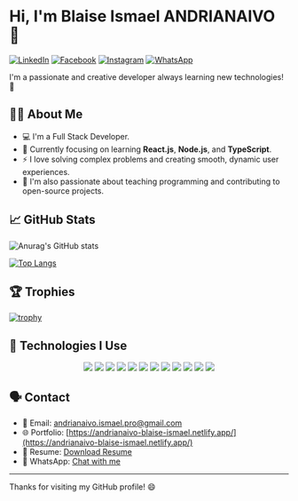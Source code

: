 # Hi, I'm Blaise Ismael ANDRIANAIVO 👋

[![LinkedIn](https://img.shields.io/badge/LinkedIn-%230077B5.svg?&style=flat&logo=linkedin&logoColor=white)](https://www.linkedin.com/in/blaise-ismael-andrianaivo-84347b354)
[![Facebook](https://img.shields.io/badge/Facebook-%230077B5.svg?&style=flat&logo=facebook&logoColor=white)](https://www.facebook.com/isma.bl2)
[![Instagram](https://img.shields.io/badge/Instagram-%23E4405F.svg?&style=flat&logo=instagram&logoColor=white)](https://www.instagram.com/andrianaiv.ismael)
[![WhatsApp](https://img.shields.io/badge/WhatsApp-%25E91E63.svg?&style=flat&logo=whatsapp&logoColor=white)](https://wa.me/+261345552510)

I'm a passionate and creative developer always learning new technologies! 🚀

## 👨‍💻 About Me 
- 💻 I'm a Full Stack Developer.
- 🌱 Currently focusing on learning **React.js**, **Node.js**, and **TypeScript**.
- ⚡ I love solving complex problems and creating smooth, dynamic user experiences.
- 🏫 I'm also passionate about teaching programming and contributing to open-source projects.

## 📈 GitHub Stats

<!-- GitHub stats with dynamic badge -->
![Anurag's GitHub stats](https://github-readme-stats.vercel.app/api?username=ismaelBlaise&show_icons=true&theme=radical)

<!-- Top Languages -->
[![Top Langs](https://github-readme-stats.vercel.app/api/top-langs/?username=ismaelBlaise&layout=compact&theme=radical)](https://github.com/anuraghazra/github-readme-stats)

## 🏆 Trophies

<!-- Profile trophies with GitHub Profile Trophy -->
[![trophy](https://github-profile-trophy.vercel.app/?username=ismaelBlaise&theme=radical)](https://github.com/ryo-ma/github-profile-trophy)

## 🔧 Technologies I Use

<div align="center">
    <img src="https://img.shields.io/badge/-React-61DAFB?style=flat&logo=react&logoColor=white" />
    <img src="https://img.shields.io/badge/-Node.js-339933?style=flat&logo=node.js&logoColor=white" />
    <img src="https://img.shields.io/badge/-JavaScript-F7DF1E?style=flat&logo=javascript&logoColor=black" />
    <img src="https://img.shields.io/badge/-TypeScript-3178C6?style=flat&logo=typescript&logoColor=white" />
    <img src="https://img.shields.io/badge/-HTML5-E34F26?style=flat&logo=html5&logoColor=white" />
    <img src="https://img.shields.io/badge/-CSS3-1572B6?style=flat&logo=css3&logoColor=white" />
    <img src="https://img.shields.io/badge/-MongoDB-47A248?style=flat&logo=mongodb&logoColor=white" />
    <img src="https://img.shields.io/badge/-PostgreSQL-336791?style=flat&logo=postgresql&logoColor=white" />
    <img src="https://img.shields.io/badge/-Python-3776AB?style=flat&logo=python&logoColor=white" />
    <img src="https://img.shields.io/badge/-Java-007396?style=flat&logo=java&logoColor=white" />
    <img src="https://img.shields.io/badge/-Git-F05032?style=flat&logo=git&logoColor=white" />
    <img src="https://img.shields.io/badge/-Docker-2496ED?style=flat&logo=docker&logoColor=white" />
</div>

## 🗣️ Contact

- 📧 Email: [andrianaivo.ismael.pro@gmail.com](mailto:ismablaise@gmail.com)
- 🌐 Portfolio: [https://andrianaivo-blaise-ismael.netlify.app/](https://andrianaivo-blaise-ismael.netlify.app/)
- 📜 Resume: [Download Resume](https://your-portfolio.com/resume)
- 💬 WhatsApp: [Chat with me](https://wa.me/yourphonenumber)

---

Thanks for visiting my GitHub profile! 😄
